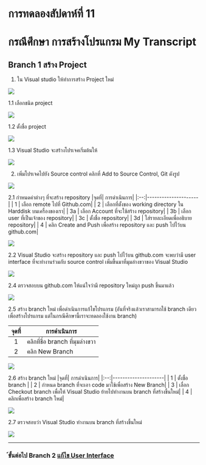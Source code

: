 # การทดลองสัปดาห์ที่ 11  #
# กรณึศึกษา การสร้างโปรแกรม My Transcript #

## Branch 1 สร้าง Project ##

1. ใน Visual studio  ให้ทำการสร้าง Project ใหม่ 
<p>   <img src = "./images/Fig_CaseStudy_1.png">

1.1 เลือกชนิด project

<p> <img src = "./images/Fig_CaseStudy_2.png">

1.2 ตั้งชื่อ project
<p> <img src = "./images/Fig_CaseStudy_3.png">

1.3 Visual Studio จะสร้างโปรเจคเริ่มต้นให้
<p> <img src = "./images/Fig_CaseStudy_4.png">

2. เพิ่มโปรเจคไปยัง Source control คลิกที่ Add to Source Control, Git ดังรูป
<p> <img src = "./images/Fig_CaseStudy_5.png">

2.1  กำหนดค่าต่างๆ ที่จะสร้าง repository
|จุดที่| การดำเนินการ|
|:--:|---------------------|
| 1  | เลือก remote ไปที่ Github.com|
| 2  | เลือกที่ตั้งของ working directory ใน Harddisk บนเครื่องของเรา|
| 3a | เลือก Account ที่จะใช้สร้าง repository|
| 3b | เลือก user ที่เป็นเจ้าของ repository|
| 3c | ตั้งชื่อ repository|
| 3d | ใส่รายละเอียดเพื่ออธิบาย repository|
| 4  | คลิก Create and Push เพื่อสร้าง repository และ push ไปไว้บน github.com|

<p> <img src = "./images/Fig_CaseStudy_6.png">

2.2 Visual Studio จะสร้าง repository และ push ไปไว้บน github.com จะพบว่ามี  user interface ที่จะทำงานร่วมกับ source control เพิ่มขึ้นมาที่มุมล่างขวาของ Visual Studio 

<p> <img src = "./images/Fig_CaseStudy_7.png">

2.4  ตรวจสอบบน github.com ให้แน่ใจว่ามี repository ใหม่ถูก push ขึ้นมาแล้ว
<p> <img src = "./images/Fig_CaseStudy_8.png">


2.5 สร้าง branch ใหม่ เพื่อดำเนินการแก้ไขโปรแกรม 
(อันที่จริงแล้วเราสามารถใช้ branch เดียวเพื่อสร้างโปรแกรม แต่ในกรณีศึกษานี้เราจะทดลองใช้งาน branch)

|จุดที่| การดำเนินการ|
|:--:|---------------------|
| 1  | คลิกที่ชื่อ branch ที่มุมล่างขวา|
| 2  | คลิก New Branch|

<p> <img src = "./images/Fig_CaseStudy_9.png">

2.6 สร้าง branch  ใหม่
|จุดที่| การดำเนินการ|
|:--:|---------------------|
| 1  | ตั้งชื่อ branch |
| 2  | กำหนด branch ที่จะเอา code มาใช้เพื่อสร้าง New Branch|
| 3  | เลื่อก Checkout branch เพื่อให้ Visual Studio ย้ายไปทำงานบน  branch ที่สร้างขึ้นใหม่|
| 4  | คลิกเพื่อสร้าง branch ใหม่|

<p> <img src = "./images/Fig_CaseStudy_10.png">

2.7 ตรวจสอบว่า Visual Studio ทำงานบน branch  ที่สร้างขึ้นใหม่

<p> <img src = "./images/Fig_CaseStudy_11.png">

---
### ์ขั้นต่อไป Branch 2 [แก้ไข User Interface](./Week_11_CaseStudy_MyTranscript_Branch2.md)


